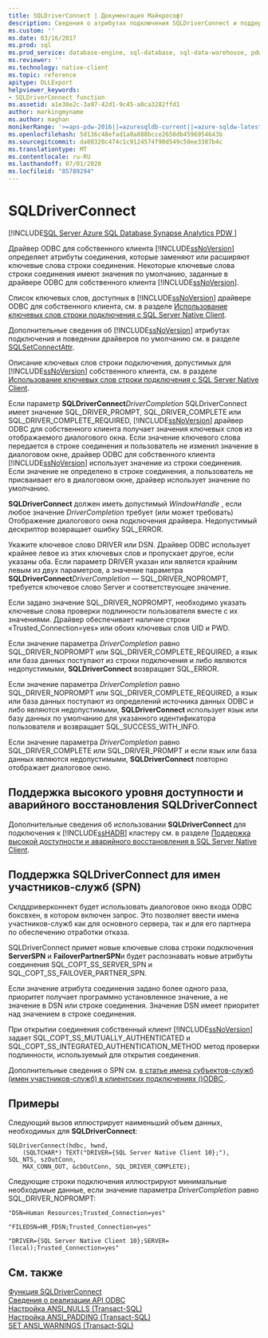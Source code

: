 ```yaml
---
title: SQLDriverConnect | Документация Майкрософт
description: Сведения о атрибутах подключения SQLDriverConnect и поддержке высокой доступности, аварийного восстановления и имен участников-служб в драйвере SQL Server Native Client ODBC.
ms.custom: ''
ms.date: 03/16/2017
ms.prod: sql
ms.prod_service: database-engine, sql-database, sql-data-warehouse, pdw
ms.reviewer: ''
ms.technology: native-client
ms.topic: reference
apitype: DLLExport
helpviewer_keywords:
- SQLDriverConnect function
ms.assetid: a1e38e2c-3a97-42d1-9c45-a0ca3282ffd1
author: markingmyname
ms.author: maghan
monikerRange: '>=aps-pdw-2016||=azuresqldb-current||=azure-sqldw-latest||>=sql-server-2016||=sqlallproducts-allversions||>=sql-server-linux-2017||=azuresqldb-mi-current'
ms.openlocfilehash: 5d136c48efad1a0a888bcce2650db4596954643b
ms.sourcegitcommit: da88320c474c1c9124574f90d549c50ee3387b4c
ms.translationtype: MT
ms.contentlocale: ru-RU
ms.lasthandoff: 07/01/2020
ms.locfileid: "85789294"
---
```

# <a name="sqldriverconnect"></a>SQLDriverConnect
[!INCLUDE[SQL Server Azure SQL Database Synapse Analytics PDW ](../../includes/applies-to-version/sql-asdb-asdbmi-asdw-pdw.md)]

  Драйвер ODBC для собственного клиента [!INCLUDE[ssNoVersion](../../includes/ssnoversion-md.md)] определяет атрибуты соединения, которые заменяют или расширяют ключевые слова строки соединения. Некоторые ключевые слова строки соединения имеют значения по умолчанию, заданные в драйвере ODBC для собственного клиента [!INCLUDE[ssNoVersion](../../includes/ssnoversion-md.md)].  
  
 Список ключевых слов, доступных в [!INCLUDE[ssNoVersion](../../includes/ssnoversion-md.md)] драйвере ODBC для собственного клиента, см. в разделе [Использование ключевых слов строки подключения с SQL Server Native Client](../../relational-databases/native-client/applications/using-connection-string-keywords-with-sql-server-native-client.md).  
  
 Дополнительные сведения об [!INCLUDE[ssNoVersion](../../includes/ssnoversion-md.md)] атрибутах подключения и поведении драйверов по умолчанию см. в разделе [SQLSetConnectAttr](../../relational-databases/native-client-odbc-api/sqlsetconnectattr.md).  
  
 Описание ключевых слов строки подключения, допустимых для [!INCLUDE[ssNoVersion](../../includes/ssnoversion-md.md)] собственного клиента, см. в разделе [Использование ключевых слов строки подключения с SQL Server Native Client](../../relational-databases/native-client/applications/using-connection-string-keywords-with-sql-server-native-client.md).  
  
 Если параметр **SQLDriverConnect**_DriverCompletion_ SQLDriverConnect имеет значение SQL_DRIVER_PROMPT, SQL_DRIVER_COMPLETE или SQL_DRIVER_COMPLETE_REQUIRED, [!INCLUDE[ssNoVersion](../../includes/ssnoversion-md.md)] драйвер ODBC для собственного клиента получает значения ключевых слов из отображаемого диалогового окна. Если значение ключевого слова передается в строке соединения и пользователь не изменил значение в диалоговом окне, драйвер ODBC для собственного клиента [!INCLUDE[ssNoVersion](../../includes/ssnoversion-md.md)] использует значение из строки соединения. Если значение не определено в строке соединения, а пользователь не присваивает его в диалоговом окне, драйвер использует значение по умолчанию.  
  
 **SQLDriverConnect** должен иметь допустимый *WindowHandle* , если любое значение *DriverCompletion* требует (или может требовать) Отображение диалогового окна подключения драйвера. Недопустимый дескриптор возвращает ошибку SQL_ERROR.  
  
 Укажите ключевое слово DRIVER или DSN. Драйвер ODBC использует крайнее левое из этих ключевых слов и пропускает другое, если указаны оба. Если параметр DRIVER указан или является крайним левым из двух параметров, а значение параметра **SQLDriverConnect**_DriverCompletion_ — SQL_DRIVER_NOPROMPT, требуется ключевое слово Server и соответствующее значение.  
  
 Если задано значение SQL_DRIVER_NOPROMPT, необходимо указать ключевые слова проверки подлинности пользователя вместе с их значениями. Драйвер обеспечивает наличие строки «Trusted_Connection=yes» или обоих ключевых слов UID и PWD.  
  
 Если значение параметра *DriverCompletion* равно SQL_DRIVER_NOPROMPT или SQL_DRIVER_COMPLETE_REQUIRED, а язык или база данных поступают из строки подключения и либо являются недопустимыми, **SQLDriverConnect** возвращает SQL_ERROR.  
  
 Если значение параметра *DriverCompletion* равно SQL_DRIVER_NOPROMPT или SQL_DRIVER_COMPLETE_REQUIRED, а язык или база данных поступают из определений источника данных ODBC и либо являются недопустимыми, **SQLDriverConnect** использует язык или базу данных по умолчанию для указанного идентификатора пользователя и возвращает SQL_SUCCESS_WITH_INFO.  
  
 Если значение параметра *DriverCompletion* равно SQL_DRIVER_COMPLETE или SQL_DRIVER_PROMPT и если язык или база данных являются недопустимыми, **SQLDriverConnect** повторно отображает диалоговое окно.  
  
## <a name="sqldriverconnect-support-for-high-availability-disaster-recovery"></a>Поддержка высокого уровня доступности и аварийного восстановления SQLDriverConnect  
 Дополнительные сведения об использовании **SQLDriverConnect** для подключения к [!INCLUDE[ssHADR](../../includes/sshadr-md.md)] кластеру см. в разделе [Поддержка высокой доступности и аварийного восстановления в SQL Server Native Client](../../relational-databases/native-client/features/sql-server-native-client-support-for-high-availability-disaster-recovery.md).  
  
## <a name="sqldriverconnect-support-for-service-principal-names-spns"></a>Поддержка SQLDriverConnect для имен участников-служб (SPN)  
 Склддриверконнект будет использовать диалоговое окно входа ODBC боксвхен, в котором включен запрос. Это позволяет ввести имена участников-служб как для основного сервера, так и для его партнера по обеспечению отработки отказа.  
  
 SQLDriverConnect примет новые ключевые слова строки подключения **ServerSPN** и **FailoverPartnerSPN**и будет распознавать новые атрибуты соединения SQL_COPT_SS_SERVER_SPN и SQL_COPT_SS_FAILOVER_PARTNER_SPN.  
  
 Если значение атрибута соединения задано более одного раза, приоритет получает программно установленное значение, а не значение в DSN или строке соединения. Значение DSN имеет приоритет над значением в строке соединения.  
  
 При открытии соединения собственный клиент [!INCLUDE[ssNoVersion](../../includes/ssnoversion-md.md)] задает SQL_COPT_SS_MUTUALLY_AUTHENTICATED и SQL_COPT_SS_INTEGRATED_AUTHENTICATION_METHOD метод проверки подлинности, используемый для открытия соединения.  
  
 Дополнительные сведения о SPN см. [в статье имена субъектов-служб &#40;имен участников-служб&#41; в клиентских подключениях &#40;&#41;ODBC ](../../relational-databases/native-client/odbc/service-principal-names-spns-in-client-connections-odbc.md).  
  
## <a name="examples"></a>Примеры  
 Следующий вызов иллюстрирует наименьший объем данных, необходимых для **SQLDriverConnect**:  
  
```  
SQLDriverConnect(hdbc, hwnd,  
    (SQLTCHAR*) TEXT("DRIVER={SQL Server Native Client 10};"), SQL_NTS, szOutConn,  
    MAX_CONN_OUT, &cbOutConn, SQL_DRIVER_COMPLETE);  
```  
  
 Следующие строки подключения иллюстрируют минимальные необходимые данные, если значение параметра *DriverCompletion* равно SQL_DRIVER_NOPROMPT:  
  
```  
"DSN=Human Resources;Trusted_Connection=yes"  
  
"FILEDSN=HR_FDSN;Trusted_Connection=yes"  
  
"DRIVER={SQL Server Native Client 10};SERVER=(local);Trusted_Connection=yes"  
```  
  
## <a name="see-also"></a>См. также  
 [Функция SQLDriverConnect](https://go.microsoft.com/fwlink/?LinkId=59340)   
 [Сведения о реализации API ODBC](../../relational-databases/native-client-odbc-api/odbc-api-implementation-details.md)   
 [Настройка ANSI_NULLS &#40;Transact-SQL&#41;](../../t-sql/statements/set-ansi-nulls-transact-sql.md)   
 [Настройка ANSI_PADDING &#40;Transact-SQL&#41;](../../t-sql/statements/set-ansi-padding-transact-sql.md)   
 [SET ANSI_WARNINGS (Transact-SQL)](../../t-sql/statements/set-ansi-warnings-transact-sql.md)  
  
  
